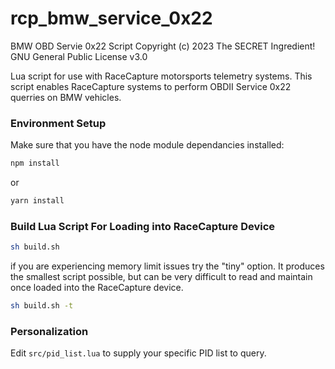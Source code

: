 # rcp_bmw_service_0x22
BMW OBD Servie 0x22 Script
Copyright (c) 2023 The SECRET Ingredient!
GNU General Public License v3.0

Lua script for use with RaceCapture motorsports telemetry systems. This script enables RaceCapture systems to perform OBDII Service 0x22 querries on BMW vehicles.

### Environment Setup

Make sure that you have the node module dependancies installed:

```sh
npm install
```

or

```sh
yarn install
```

### Build Lua Script For Loading into RaceCapture Device

```sh
sh build.sh
```

if you are experiencing memory limit issues try the "tiny" option. It produces the smallest script possible, but can be very difficult to read and maintain once loaded into the RaceCapture device.

```sh
sh build.sh -t
```

### Personalization

Edit `src/pid_list.lua` to supply your specific PID list to query.
